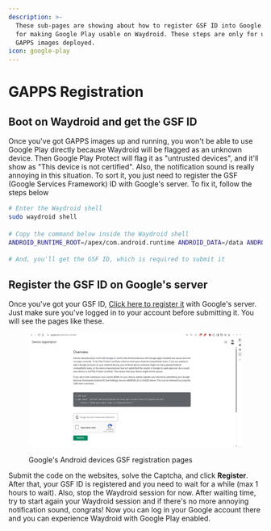 ```yaml
---
description: >-
  These sub-pages are showing about how to register GSF ID into Google's server
  for making Google Play usable on Waydroid. These steps are only for users with
  GAPPS images deployed.
icon: google-play
---
```


# GAPPS Registration

## Boot on Waydroid and get the GSF ID

Once you've got GAPPS images up and running, you won't be able to use Google Play directly because Waydroid will be flagged as an unknown device. Then Google Play Protect will flag it as "untrusted devices", and it'll show as "This device is not certified". Also, the notification sound is really annoying in this situation. To sort it, you just need to register the GSF (Google Services Framework) ID with Google's server. To fix it, follow the steps below

```sh
# Enter the Waydroid shell
sudo waydroid shell

# Copy the command below inside the Waydroid shell
ANDROID_RUNTIME_ROOT=/apex/com.android.runtime ANDROID_DATA=/data ANDROID_TZDATA_ROOT=/apex/com.android.tzdata ANDROID_I18N_ROOT=/apex/com.android.i18n sqlite3 /data/data/com.google.android.gsf/databases/gservices.db "select * from main where name = \"android_id\";"

# And, you'll get the GSF ID, which is required to submit it
```

## Register the GSF ID on Google's server

Once you've got your GSF ID, <a href="https://www.google.com/android/uncertified" class="button secondary" data-icon="android">Click here to register it</a> with Google's server. Just make sure you've logged in to your account before submitting it. You will see the pages like these.

<figure><img src=".gitbook/assets/Jepretan layar_20250622_174815.png" alt=""><figcaption><p>Google's Android devices GSF registration pages</p></figcaption></figure>

Submit the code on the websites, solve the Captcha, and click **Register**. After that, your GSF ID is registered and you need to wait for a while (max 1 hours to wait). Also, stop the Waydroid session for now. After waiting time, try to start again your Waydroid session and if there's no more annoying notification sound, congrats! Now you can log in your Google account there and you can experience Waydroid with Google Play enabled.



